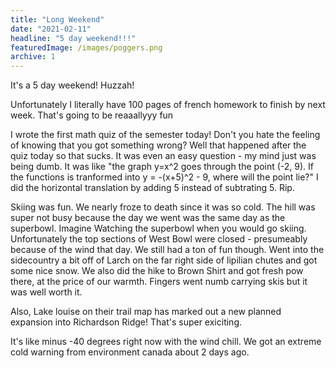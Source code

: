 ```yaml
---
title: "Long Weekend"
date: "2021-02-11"
headline: "5 day weekend!!!"
featuredImage: /images/poggers.png
archive: 1
---
```


It's a 5 day weekend! Huzzah!

Unfortunately I literally have 100 pages of french homework to finish by next week. That's going to be reaaallyyy fun

I wrote the first math quiz of the semester today! Don't you hate the feeling of knowing that you got something wrong? Well that happened after the quiz today so that sucks. It was even an easy question - my mind just was being dumb. It was like "the graph y=x^2 goes through the point (-2, 9). If the functions is tranformed into y = -(x+5)^2 - 9, where will the point lie?" I did the horizontal translation by adding 5 instead of subtrating 5. Rip.

Skiing was fun. We nearly froze to death since it was so cold. The hill was super not busy because the day we went was the same day as the superbowl. Imagine Watching the superbowl when you would go skiing. Unfortunately the top sections of West Bowl were closed - presumeably because of the wind that day. We still had a ton of fun though. Went into the sidecountry a bit off of Larch on the far right side of lipilian chutes and got some nice snow. We also did the hike to Brown Shirt and got fresh pow there, at the price of our warmth. Fingers went numb carrying skis but it was well worth it.

Also, Lake louise on their trail map has marked out a new planned expansion into Richardson Ridge! That's super exiciting.

It's like minus -40 degrees right now with the wind chill. We got an extreme cold warning from environment canada about 2 days ago.
